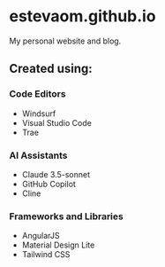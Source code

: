 # estevaom.github.io

My personal website and blog.

## Created using:

### Code Editors
- Windsurf
- Visual Studio Code
- Trae

### AI Assistants
- Claude 3.5-sonnet
- GitHub Copilot
- Cline

### Frameworks and Libraries
- AngularJS
- Material Design Lite
- Tailwind CSS
